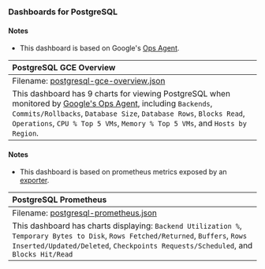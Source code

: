 ### Dashboards for PostgreSQL

#### Notes

- This dashboard is based on Google's [Ops Agent](https://cloud.google.com/stackdriver/docs/solutions/agents/ops-agent).


|PostgreSQL GCE Overview|
|:------------------|
|Filename: [postgresql-gce-overview.json](postgresql-gce-overview.json)|
|This dashboard has 9 charts for viewing PostgreSQL when monitored by [Google's Ops Agent](https://cloud.google.com/stackdriver/docs/solutions/agents/ops-agent/third-party/postgresql#monitored-metrics), including `Backends`, `Commits/Rollbacks`, `Database Size`, `Database Rows`, `Blocks Read`, `Operations`, `CPU % Top 5 VMs`, `Memory % Top 5 VMs`, and `Hosts by Region`.

#### Notes

- This dashboard is based on prometheus metrics exposed by an [exporter](https://github.com/prometheus-community/postgres_exporter).

|PostgreSQL Prometheus|
|:------------------|
|Filename: [postgresql-prometheus.json](postgresql-prometheus.json)|
|This dashboard has charts displaying: `Backend Utilization %`, `Temporary Bytes to Disk`, `Rows Fetched/Returned`, `Buffers`, `Rows Inserted/Updated/Deleted`, `Checkpoints Requests/Scheduled`, and `Blocks Hit/Read`|
